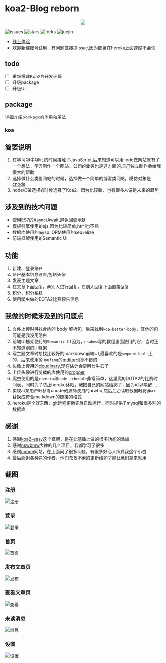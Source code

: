 # koa2-Blog reborn

<p align="center">
  <a href="http://hezfblog.herokuapp.com">
    <img src="https://rawgit.com/hezhongfeng/Koa2-Blog/master/images/icon.png">
  </a>
</p>

![issues](https://img.shields.io/github/issues/hezhongfeng/Koa2-Blog.svg)    ![stars](https://img.shields.io/github/stars/hezhongfeng/Koa2-Blog.svg)    ![forks](https://img.shields.io/github/forks/hezhongfeng/Koa2-Blog.svg)    ![juejin](https://badge.juejin.im/entry/587d8f4fb123db4d5e7e573d/likes.svg?style=flat-square)

- [线上体验](http://hezfblog.herokuapp.com/)
- 欢迎新建账号试用，有问题直接提issue,因为部署在heroku上面速度不会快

## todo
- [ ] 重新搭建Koa2的开发环境
- [ ] 升级package
- [ ] 升级UI

## package
详细介绍package的作用和用法
### koa

## 简要说明
1. 在学习Qt中QML的时候接触了JavaScript,后来知道可以用node做网站就有了一个想法，学习制作一个网站。公司的业务也是这方面的,自己独立制作会给我很大的帮助
2. 选择做什么类型网站的时候，选择做一个简单的博客类网站，模仿对象是[cnode](https://cnodejs.org/)
3. node框架选择的时候选择了Koa2，因为比较新，也有很多人说是未来的趋势

## 涉及到的技术问题
- 使用ES7的Async/Await,避免回调地狱
- 模板引擎使用的ejs,因为比较简单,html也不熟
- 数据库使用的mysql,ORM使用的sequelize
- 前端框架使用的Semantic UI

## 功能
1. 新建、登录账户
2. 账户基本信息设置,包括头像
3. 发表主题文章
4. 在文章下面回复，@别人进行回复，在别人回复下面直接回复
5. 积分、积分系统
6. 使用爬虫做的DOTA2比赛预告信息

## 我做的时候涉及到的问题点
1. 文件上传时寻找合适的 body 解析包，后来找到`koa-better-body`，其他的包可能是我没用明白
2. 前端UI框架使用的`Semantic UI`因为，`nswbmw`写的教程里面使用的它，当时还不知道别的UI框架
3. 写主题文章时想找比较好的markdown前端UI,最喜欢的是`segmentfault`上的，后来使用的`Houfeng`的[mditor](https://github.com/Houfeng/mditor)也挺不错的
4. 头像上传用的[cloudinary](http://cloudinary.com/),现在估计会使用七牛云了
5. 上传头像进行剪裁的库使用的[cropper](https://github.com/fengyuanchen/cropper)
6. 爬虫使用的是`cheerio`和`node-schedule`非常简单，这里爬的DOTA2的比赛时间表，同时为了防止heroku休眠，我把自己的网站给爬了，因为可以唤醒......
7. 实现at某用户时参考cnode的源码使用的atwho,然后后台读取数据时将@xx 替换成符合markdown的链接的格式 
8. heroku是个好东西，git远程更新完就自动运行，同时提供了mysql和很多别的数据库

## 感谢
1. 感谢[koa2-easy](https://github.com/Lxxyx/koa2-easy)这个框架，是在此基础上做的很多功能的添加
2. 感谢[nswbmw](https://github.com/nswbmw)大神的几个项目，我都学习了很多
3. 感谢[cnode](https://cnodejs.org/)网站，在上面问了很多问题，有很多好心人照顾我这个小白
4. 最后感谢各种包的作者，他们孜孜不倦的更新维护才能让我们拿来就用

## 截图
### 注册
![注册](https://rawgit.com/hezhongfeng/Koa2-Blog/master/images/signup.png)
### 登录
![登录](https://rawgit.com/hezhongfeng/Koa2-Blog/master/images/login.png)
### 首页
![首页](https://rawgit.com/hezhongfeng/Koa2-Blog/master/images/home.png)
### 发布文章页
![发布](https://rawgit.com/hezhongfeng/Koa2-Blog/master/images/createTopic.png)
### 查看文章页
![查看](https://rawgit.com/hezhongfeng/Koa2-Blog/master/images/topic.png)
### 未读消息
![消息](https://rawgit.com/hezhongfeng/Koa2-Blog/master/images/message.png)
### 设置
![设置](https://rawgit.com/hezhongfeng/Koa2-Blog/master/images/setting.png)
